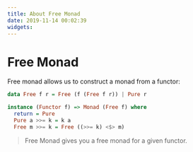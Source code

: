 ```yaml
---
title: About Free Monad
date: 2019-11-14 00:02:39
widgets:
---
```


# Free Monad

Free monad allows us to construct a monad from a functor:
```haskell
data Free f r = Free (f (Free f r)) | Pure r
```

```haskell
instance (Functor f) => Monad (Free f) where
  return = Pure
  Pure a >>= k = k a
  Free m >>= k = Free ((>>= k) <$> m)
```

> Free Monad gives you a free monad for a given functor.
